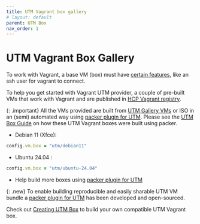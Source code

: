 ```yaml
---
title: UTM Vagrant box gallery
# layout: default
parent: UTM Box
nav_order: 1
---
```


# UTM Vagrant Box Gallery

To work with Vagrant, a base VM (box) must have 
[certain features](https://developer.hashicorp.com/vagrant/docs/boxes/base), like an ssh user for vagrant to connect.

To help you get started with Vagrant UTM provider, a couple of pre-built VMs that work with Vagrant and are published in [HCP Vagrant registry](https://portal.cloud.hashicorp.com/vagrant/discover/utm).

{: .important}
All the VMs provided are built from [UTM Gallery VMs](https://mac.getutm.app/gallery/) or ISO in an (semi) automated way using [packer plugin for UTM][packer plugin for UTM]. Please see the [UTM Box Guide][UTM Box Guide] on how these UTM Vagrant boxes were built using packer.

* Debian 11 (Xfce):   
```ruby
config.vm.box = "utm/debian11"
```

* Ubuntu 24.04 :
```ruby
config.vm.box = "utm/ubuntu-24.04"
```

* Help build more boxes using [packer plugin for UTM][packer plugin for UTM]
<!-- * ArchLinux ARM -->


{: .new}
To enable building reproducible and easily sharable UTM VM bundle a [packer plugin for UTM][packer plugin for UTM] has been developed and open-sourced. 



Check out [Creating UTM Box](/creating_utm_box.md) to build your own compatible UTM Vagrant box.


[packer plugin for UTM]: https://github.com/naveenrajm7/packer-plugin-utm
[UTM Box Guide]: https://github.com/naveenrajm7/utm-box/blob/main/HowToBuild/DebianUTM.md